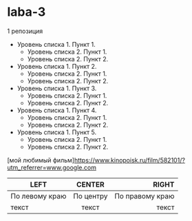 # laba-3
1 репозиция
- Уровень списка 1. Пункт 1.
    - Уровень списка 2. Пункт 1.
    - Уровень списка 2. Пункт 2.
- Уровень списка 1. Пункт 2.
    - Уровень списка 2. Пункт 1.
    - Уровень списка 2. Пункт 2.
- Уровень списка 1. Пункт 3.
    - Уровень списка 2. Пункт 1.
    - Уровень списка 2. Пункт 2.
- Уровень списка 1. Пункт 4.
    - Уровень списка 2. Пункт 1.
    - Уровень списка 2. Пункт 2. 
- Уровень списка 1. Пункт 5.
    - Уровень списка 2. Пункт 1.
    - Уровень списка 2. Пункт 2.
 

[мой любимый фильм]https://www.kinopoisk.ru/film/582101/?utm_referrer=www.google.com

| LEFT | CENTER | RIGHT |
|----------------|:---------:|----------------:|
| По левому краю | По центру | По правому краю |
| текст | текст | текст |

